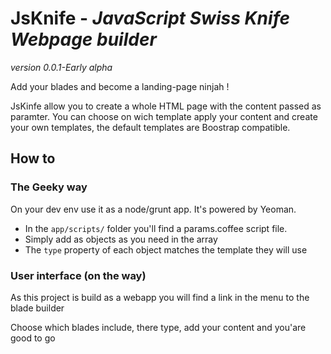 # JsKnife - *JavaScript Swiss Knife Webpage builder*
*version 0.0.1-Early alpha*


Add your blades and become a landing-page ninjah !

JsKinfe allow you to create a whole HTML page with the content passed as paramter.
You can choose on wich template apply your content and create your own templates, the default templates are Boostrap compatible.

## How to

### The Geeky way

On your dev env use it as a node/grunt app. It's powered by Yeoman.

* In the `app/scripts/` folder you'll find a params.coffee script file.
* Simply add as objects as you need in the array
* The `type` property of each object matches the template they will use

### User interface (on the way)

As this project is build as a webapp you will find a link in the menu to the blade builder

Choose which blades include, there type, add your content and you'are good to go